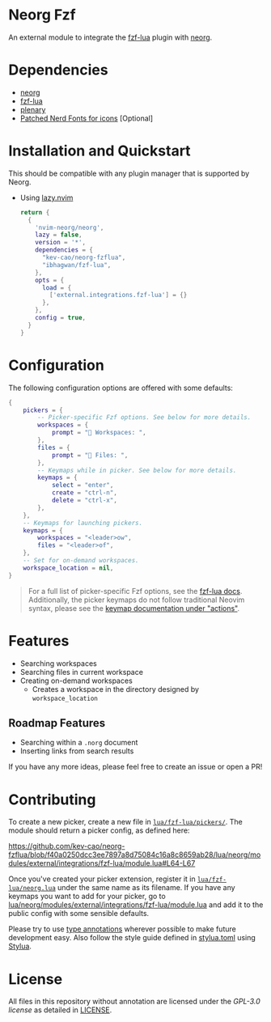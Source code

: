 # Neorg Fzf
An external module to integrate the [fzf-lua](https://github.com/ibhagwan/fzf-lua) plugin with [neorg](https://github.com/nvim-neorg/neorg).

# Dependencies
- [neorg](https://github.com/nvim-neorg/neorg)
- [fzf-lua](https://github.com/ibhagwan/fzf-lua) 
- [plenary](https://github.com/nvim-lua/plenary.nvim)
- [Patched Nerd Fonts for icons](https://nerdfonts.com) [Optional]

# Installation and Quickstart
This should be compatible with any plugin manager that is supported by Neorg.

- Using [lazy.nvim](https://github.com/folke/lazy.nvim)  
  ```lua
  return {
    {
      'nvim-neorg/neorg',
      lazy = false,
      version = '*',
      dependencies = {
        "kev-cao/neorg-fzflua",
        "ibhagwan/fzf-lua",
      },
      opts = {
        load = {
          ['external.integrations.fzf-lua'] = {}
        },
      },
      config = true,
    }
  }
  ```

# Configuration
The following configuration options are offered with some defaults:

```lua
{
    pickers = {
        -- Picker-specific Fzf options. See below for more details.
        workspaces = {
            prompt = " Workspaces: ",
        },
        files = {
            prompt = " Files: ",
        },
        -- Keymaps while in picker. See below for more details.
        keymaps = {
            select = "enter",
            create = "ctrl-n",
            delete = "ctrl-x",
        },
    },
    -- Keymaps for launching pickers.
    keymaps = {
        workspaces = "<leader>ow",
        files = "<leader>of",
    },
    -- Set for on-demand workspaces.
    workspace_location = nil,
}
```
> For a full list of picker-specific Fzf options, see the [fzf-lua docs](https://github.com/ibhagwan/fzf-lua/wiki/Advanced#api-basics-fzf_exec).
> Additionally, the picker keymaps do not follow traditional Neovim syntax, please see the [keymap documentation under "actions"](https://github.com/ibhagwan/fzf-lua/wiki/Advanced#api-basics-fzf_exec).

# Features

- Searching workspaces
- Searching files in current workspace
- Creating on-demand workspaces
  - Creates a workspace in the directory designed by `workspace_location`
 
## Roadmap Features
- Searching within a `.norg` document
- Inserting links from search results

If you have any more ideas, please feel free to create an issue or open a PR!

# Contributing

To create a new picker, create a new file in [`lua/fzf-lua/pickers/`](lua/fzf-lua/pickers). The module should return a picker config, as defined here:

https://github.com/kev-cao/neorg-fzflua/blob/f40a0250dcc3ee7897a8d75084c16a8c8659ab28/lua/neorg/modules/external/integrations/fzf-lua/module.lua#L64-L67

Once you've created your picker extension, register it in [`lua/fzf-lua/neorg.lua`](lua/fzf-lua/neorg.lua) under the same name as its filename. If you have any keymaps you want to add for your picker, go to [lua/neorg/modules/external/integrations/fzf-lua/module.lua](lua/neorg/modules/external/integrations/fzf-lua/module.lua#L25-L62) and add it to the public config with some sensible defaults.

Please try to use [type annotations](https://luals.github.io/wiki/annotations/) wherever possible to make future development easy. Also follow the style guide defined in [stylua.toml](./stylua.toml) using [Stylua](https://github.com/JohnnyMorganz/StyLua).

# License
All files in this repository without annotation are licensed under the *GPL-3.0 license* as detailed in [LICENSE](./LICENSE).
